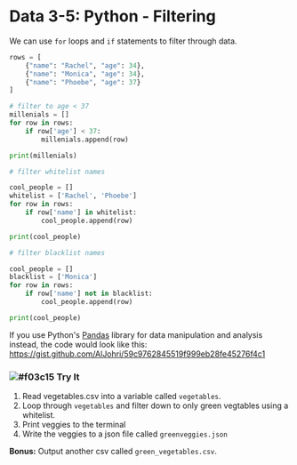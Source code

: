 # Data 3-5: Python - Filtering

We can use `for` loops and `if` statements to filter through data.

```python
rows = [
    {"name": "Rachel", "age": 34},
    {"name": "Monica", "age": 34},
    {"name": "Phoebe", "age": 37}
]

# filter to age < 37
millenials = []
for row in rows:
    if row['age'] < 37:
        millenials.append(row)

print(millenials)
```

```python
# filter whitelist names

cool_people = []
whitelist = ['Rachel', 'Phoebe']
for row in rows:
    if row['name'] in whitelist:
        cool_people.append(row)

print(cool_people)
```

```python
# filter blacklist names

cool_people = []
blacklist = ['Monica']
for row in rows:
    if row['name'] not in blacklist:
        cool_people.append(row)

print(cool_people)
```

If you use Python's [Pandas](https://pandas.pydata.org/) library for data manipulation and analysis instead, the code would look like this: https://gist.github.com/AlJohri/59c9762845519f999eb28fe45276f4c1

### ![#f03c15](https://placehold.it/15/f03c15/000000?text=+) Try It

1. Read vegetables.csv into a variable called `vegetables`.
2. Loop through `vegetables` and filter down to only green vegtables using a whitelist.
3. Print veggies to the terminal
4. Write the veggies to a json file called `greenveggies.json`

**Bonus:** 
Output another csv called `green_vegetables.csv`.

